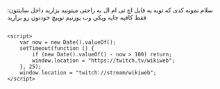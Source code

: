 سلام نمونه کدی که تویه یه فایل اچ تی ام ال به راحتی میتونید بزارید داخل سایتتون:
فقط کافیه جایه ویکی وب یوزنیم توییچ خودتون رو بزارید
```

<script>
    var now = new Date().valueOf();
    setTimeout(function () {
        if (new Date().valueOf() - now > 100) return;
        window.location = "https://twitch.tv/wikiweb";
    }, 25);
    window.location = "twitch://stream/wikiweb";
</script>
```
